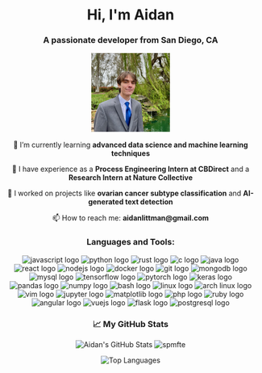 <h1 align="center">Hi, I'm Aidan</h1>
<h3 align="center">A passionate developer from San Diego, CA</h3>

<p align="center">
    <img src="https://raw.githubusercontent.com/spmfte/spmfte/main/me.jpeg" alt="Profile banner image" width="156" height="156">

</p>

<p align="center">🌱 I’m currently learning <strong>advanced data science and machine learning techniques</strong></p>
<p align="center">💼 I have experience as a <strong>Process Engineering Intern at CBDirect</strong> and a <strong>Research Intern at Nature Collective</strong></p>
<p align="center">🔭 I worked on projects like <strong>ovarian cancer subtype classification</strong> and <strong>AI-generated text detection</strong></p>
<p align="center">📫 How to reach me: <strong>aidanlittman@gmail.com</strong></p>

<h3 align="center">Languages and Tools:</h3>
<p align="center">
  <!-- JavaScript -->
  <img src="https://cdn.jsdelivr.net/gh/devicons/devicon/icons/javascript/javascript-original.svg" height="30" alt="javascript logo" />
  <!-- Python -->
  <img src="https://cdn.jsdelivr.net/gh/devicons/devicon/icons/python/python-original.svg" height="30" alt="python logo" />
  <!-- Rust -->
  <img src="https://cdn.jsdelivr.net/gh/devicons/devicon/icons/rust/rust-original.svg" height="30" alt="rust logo" />
  <!-- C -->
  <img src="https://cdn.jsdelivr.net/gh/devicons/devicon/icons/c/c-original.svg" height="30" alt="c logo" />
  <!-- Java -->
  <img src="https://cdn.jsdelivr.net/gh/devicons/devicon/icons/java/java-original.svg" height="30" alt="java logo" />
  <!-- React -->
  <img src="https://cdn.jsdelivr.net/gh/devicons/devicon/icons/react/react-original.svg" height="30" alt="react logo" />
  <!-- Node.js -->
  <img src="https://cdn.jsdelivr.net/gh/devicons/devicon/icons/nodejs/nodejs-original.svg" height="30" alt="nodejs logo" />
  <!-- Docker -->
  <img src="https://cdn.jsdelivr.net/gh/devicons/devicon/icons/docker/docker-original.svg" height="30" alt="docker logo" />
  <!-- Git -->
  <img src="https://cdn.jsdelivr.net/gh/devicons/devicon/icons/git/git-original.svg" height="30" alt="git logo" />
  <!-- MongoDB -->
  <img src="https://cdn.jsdelivr.net/gh/devicons/devicon/icons/mongodb/mongodb-original.svg" height="30" alt="mongodb logo" />
  <!-- MySQL -->
  <img src="https://cdn.jsdelivr.net/gh/devicons/devicon/icons/mysql/mysql-original.svg" height="30" alt="mysql logo" />
  <!-- TensorFlow -->
  <img src="https://cdn.jsdelivr.net/gh/devicons/devicon/icons/tensorflow/tensorflow-original.svg" height="30" alt="tensorflow logo" />
  <!-- PyTorch -->
  <img src="https://cdn.jsdelivr.net/gh/devicons/devicon/icons/pytorch/pytorch-original.svg" height="30" alt="pytorch logo" />
  <!-- Keras -->
  <img src="https://cdn.jsdelivr.net/gh/devicons/devicon/icons/keras/keras-original.svg" height="30" alt="keras logo" />
  <!-- Pandas -->
  <img src="https://cdn.jsdelivr.net/gh/devicons/devicon/icons/pandas/pandas-original.svg" height="30" alt="pandas logo" />
  <!-- Numpy -->
  <img src="https://cdn.jsdelivr.net/gh/devicons/devicon/icons/numpy/numpy-original.svg" height="30" alt="numpy logo" />
  <!-- Bash -->
  <img src="https://cdn.jsdelivr.net/gh/devicons/devicon/icons/bash/bash-original.svg" height="30" alt="bash logo" />
  <!-- Linux -->
  <img src="https://cdn.jsdelivr.net/gh/devicons/devicon/icons/linux/linux-original.svg" height="30" alt="linux logo" />
  <!-- Arch Linux -->
  <img src="https://cdn.jsdelivr.net/gh/devicons/devicon/icons/archlinux/archlinux-original.svg" height="30" alt="arch linux logo" />
  <!-- Vim -->
  <img src="https://cdn.jsdelivr.net/gh/devicons/devicon/icons/vim/vim-original.svg" height="30" alt="vim logo" />
  <!-- Jupyter -->
  <img src="https://cdn.jsdelivr.net/gh/devicons/devicon/icons/jupyter/jupyter-original.svg" height="30" alt="jupyter logo" />
  <!-- Matplotlib -->
  <img src="https://cdn.jsdelivr.net/gh/devicons/devicon/icons/matplotlib/matplotlib-original.svg" height="30" alt="matplotlib logo" />
  <!-- PHP -->
  <img src="https://cdn.jsdelivr.net/gh/devicons/devicon/icons/php/php-original.svg" height="30" alt="php logo" />
  <!-- Ruby -->
  <img src="https://cdn.jsdelivr.net/gh/devicons/devicon/icons/ruby/ruby-original.svg" height="30" alt="ruby logo" />
  <!-- Angular -->
  <img src="https://cdn.jsdelivr.net/gh/devicons/devicon/icons/angularjs/angularjs-original.svg" height="30" alt="angular logo" />
  <!-- Vue.js -->
  <img src="https://cdn.jsdelivr.net/gh/devicons/devicon/icons/vuejs/vuejs-original.svg" height="30" alt="vuejs logo" />
  <!-- Flask -->
  <img src="https://cdn.jsdelivr.net/gh/devicons/devicon/icons/flask/flask-original.svg" height="30" alt="flask logo" />
  <!-- PostgreSQL -->
  <img src="https://cdn.jsdelivr.net/gh/devicons/devicon/icons/postgresql/postgresql-original.svg" height="30" alt="postgresql logo" />
</p>


</p>
<h3 align="center">📈 My GitHub Stats</h3>
<p align="center">
  <!-- GitHub Stats -->
  <img height="180em" src="https://github-readme-stats.vercel.app/api?username=spmfte&show_icons=true&theme=vision-friendly-dark&hide=issues&count_private=true&include_all_commits=true&custom_title=Aidan's%20GitHub%20Stats" alt="Aidan's GitHub Stats">
  <!-- GitHub Streak Stats -->
  <img height="180em" src="https://github-readme-streak-stats.herokuapp.com/?user=spmfte&theme=vision-friendly-dark" alt="spmfte">
</p>

<!-- Most Used Languages -->
<p align="center">
  <img src="https://github-readme-stats.vercel.app/api/top-langs/?username=spmfte&theme=vision-friendly-dark&layout=compact" alt="Top Languages">
</p>
